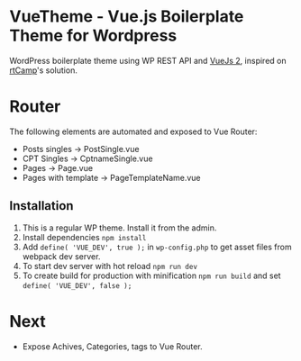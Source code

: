 
# VueTheme - Vue.js Boilerplate Theme for Wordpress
WordPress boilerplate theme using WP REST API and [VueJs 2](http://vuejs.org), inspired on [rtCamp](https://github.com/rtCamp/VueTheme)'s solution. 

# Router
The following elements are automated and exposed to Vue Router:
* Posts singles -> PostSingle.vue 
* CPT Singles -> CptnameSingle.vue
* Pages -> Page.vue
* Pages with template -> PageTemplateName.vue

## Installation
1. This is a regular WP theme. Install it from the admin.
2. Install dependencies `npm install`
3. Add `define( 'VUE_DEV', true );` in `wp-config.php` to get asset files from webpack dev server.
4. To start dev server with hot reload `npm run dev`
5. To create build for production with minification `npm run build` and set `define( 'VUE_DEV', false );`

# Next
* Expose Achives, Categories, tags to Vue Router.
